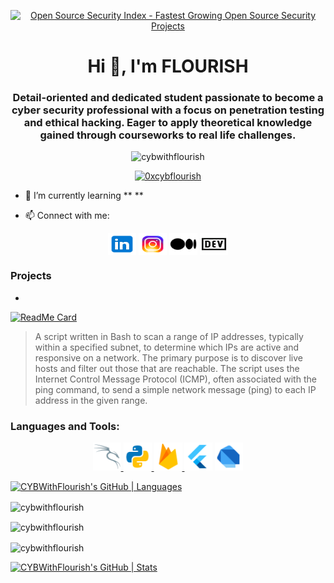 <!--- <img align="right" src="/images/icons8-santa-100.png" alt="cybwithflourish" height="50" width="45" /> --->

<p align="center">
<a href="https://opensourcesecurityindex.io/" target="_blank"rel="noopener"
>
<img style="width: 282px; height: 56px"  
src="https://opensourcesecurityindex.io/badge.svg"
        alt="Open Source Security Index - Fastest Growing Open Source Security Projects"
        width="282"
        height="56"
    />
</a>
</p>

<h1 align="center">Hi 👋, I'm FLOURISH</h1> 
<h3 align="center">Detail-oriented and dedicated student passionate to become a cyber security professional with a focus on penetration testing and ethical hacking. Eager to apply theoretical knowledge gained through courseworks to real life challenges.</h3>

<p align="center"> <img src="https://komarev.com/ghpvc/?username=cybwithflourish&label=Profile%20views&color=0e75b6&style=flat" alt="cybwithflourish" /> </p> 

<p align="center"> <a href="https://twitter.com/0xcybflourish" target="blank"><img src="https://img.shields.io/twitter/follow/0xcybflourish?logo=twitter&style=for-the-badge" alt="0xcybflourish" /></a> </p>

- 🌱 I’m currently learning ** **

- 📫 Connect with me:

<p align="center">
<a href="https://linkedin.com/in/CYBFlourish" target="blank"><img align="center" src="/images/icons8-linkedin.svg" alt="CYBFlourish" height="35" width="45" /></a>
<a href="https://instagram.com/cybwithflourish" target="blank"><img align="center" src="/images/icons8-instagram.svg" alt="cybwithflourish" height="35" width="45" /></a>
<a href="https://medium.com/cybwithflourish" target="blank"><img align="center" src="/images/icons8-medium.svg" alt="cybwithflourish" height="35" width="45" /></a>
<a href="https://dev.to/cybwithflourish" target="blank"><img align="center" src="/images/icons8-dev.svg" alt="cybwithflourish" height="35" width="45" /></a>
</p>

 <!--- **project.samclak@gmail.com** --->

### Projects
-

[![ReadMe Card](https://github-readme-stats.vercel.app/api/pin/?username=CYBWithFlourish&repo=IP-Sweeper-Script)](https://github.com/CYBWithFlourish/IP-Sweeper-Script.git)
> A script written in Bash to scan a range of IP addresses, typically within a specified subnet, to determine which IPs are active and responsive on a network. The primary purpose is to discover live hosts and filter out those that are reachable. The script uses the Internet Control Message Protocol (ICMP), often associated with the ping command, to send a simple network message (ping) to each IP address in the given range.

<!-- ### Blogs posts -->
<!-- BLOG-POST-LIST:START -->
<!-- BLOG-POST-LIST:END -->

<h3 align="left">Languages and Tools:</h3>

<p align="center"> 
<a href="https://kali.org/" target="_blank" rel="noreferrer"> <img src="/images/icons8-kali-linux.svg" alt="kali-linux" width="45" height="45"/> </a> 
<a href="https://www.python.org" target="_blank" rel="noreferrer"> <img src="/images/icons8-python.svg" alt="python" width="45" height="45"/> </a>
<a href="https://firebase.google.com/" target="_blank" rel="noreferrer"> <img src="/images/icons8-firebase.svg" alt="firebase" width="45" height="45"/> </a>
<a href="https://flutter.dev" target="_blank" rel="noreferrer"> <img src="/images/icons8-flutter.svg" alt="flutter" width="45" height="45"/></a>
<a href="https://dart.dev" target="_blank" rel="noreferrer"> <img src="/images/icons8-dart.svg" alt="dart" width="45" height="45"/> </a> 
</p>


[![CYBWithFlourish's GitHub | Languages](https://stats.quira.sh/CYBWithFlourish/languages-over-time?theme=light)](https://quira.sh?utm_source=widgets&utm_campaign=CYBWithFlourish)

<p>
<img align="center" src="https://github-readme-stats.vercel.app/api/top-langs?username=cybwithflourish&show_icons=true&locale=en&layout=compact" alt="cybwithflourish" />
</p>

<p>
<img align="center" src="https://github-readme-stats.vercel.app/api?username=cybwithflourish&show_icons=true&locale=en" alt="cybwithflourish" />
</p>

<p>
<img align="center" src="https://github-readme-streak-stats.herokuapp.com/?user=cybwithflourish&" alt="cybwithflourish" />
<p/>


[![CYBWithFlourish's GitHub | Stats](https://stats.quira.sh/CYBWithFlourish/github?theme=light)](https://quira.sh?utm_source=widgets&utm_campaign=CYBWithFlourish)


